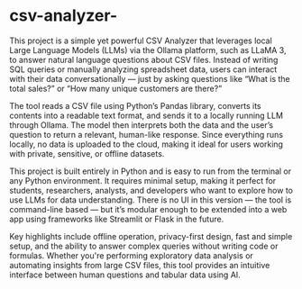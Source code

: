 # csv-analyzer-
This project is a simple yet powerful CSV Analyzer that leverages local Large Language Models (LLMs) via the Ollama platform, such as LLaMA 3, to answer natural language questions about CSV files. Instead of writing SQL queries or manually analyzing spreadsheet data, users can interact with their data conversationally — just by asking questions like “What is the total sales?” or “How many unique customers are there?”

The tool reads a CSV file using Python’s Pandas library, converts its contents into a readable text format, and sends it to a locally running LLM through Ollama. The model then interprets both the data and the user’s question to return a relevant, human-like response. Since everything runs locally, no data is uploaded to the cloud, making it ideal for users working with private, sensitive, or offline datasets.

This project is built entirely in Python and is easy to run from the terminal or any Python environment. It requires minimal setup, making it perfect for students, researchers, analysts, and developers who want to explore how to use LLMs for data understanding. There is no UI in this version — the tool is command-line based — but it’s modular enough to be extended into a web app using frameworks like Streamlit or Flask in the future.

Key highlights include offline operation, privacy-first design, fast and simple setup, and the ability to answer complex queries without writing code or formulas. Whether you're performing exploratory data analysis or automating insights from large CSV files, this tool provides an intuitive interface between human questions and tabular data using AI.
